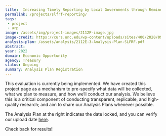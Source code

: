 ```yaml
---
title:  Increasing Timely Reporting by Local Governments through Reminders
permalink: /projects/slfrf-reporting/
tags: 
 - project
 - arp
image: /assets/img/project-images/2112F-image.jpg
image-credit: https://curs.unc.edu/wp-content/uploads/sites/400/2020/09/Jennings-Play-Street-New-York300.jpg&imgrefurl=https://curs.unc.edu/2020/09/16/viewpoints-on-resilient-equitable-responses-to-the-pandemic-tab-combs-shifting-streets/&tbnid=8FrAGedOWQuPBM&vet=1&docid=4WlbypE_2Xjz5M&w=300&h=200&hl=en&source=sh/x/im
analysis-plan: /assets/analysis/2112E-3-Analysis-Plan-SLFRF.pdf
abstract: 
year: 2022 
domain: Economic Opportunity
agency: Treasury
status: Ongoing
summary: Analysis Plan Registration
---
```

This evaluation is currently being implemented. We have created this project page as a mechanism to pre-specify what data will be collected, what we plan to measure, and how we’ll conduct our analysis. We believe this is a critical component of conducting transparent, replicable, and high-quality research; and aim to share our Analysis Plans whenever possible.

The Analysis Plan at the right indicates the date locked, and you can verify our upload date <a href="https://github.com/gsa-oes/office-of-evaluation-sciences/commits/master/assets/analysis/2112E-3-Analysis-Plan-SLFRF.pdf">here</a>. 

Check back for results!
